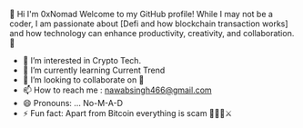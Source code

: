 👋 Hi I'm 0xNomad 
Welcome to my GitHub profile! While I may not be a coder, I am passionate about [Defi and how blockchain transaction works] and how technology can enhance productivity, creativity, and collaboration.🌌
- 👀 I’m interested in Crypto Tech. 
- 🌱 I’m currently learning Current Trend
- 💞️ I’m looking to collaborate on 👀
- 📫 How to reach me : nawabsingh466@gmail.com
- 😄 Pronouns: ... No-M-A-D
- ⚡ Fun fact: Apart from Bitcoin everything is scam 🙋‍♂️🙌⚔️

<!---
0xNomad is a ✨ special ✨ repository because its `README.md` (this file) appears on your GitHub profile.
You can click the Preview link to take a look at your changes.
--->
